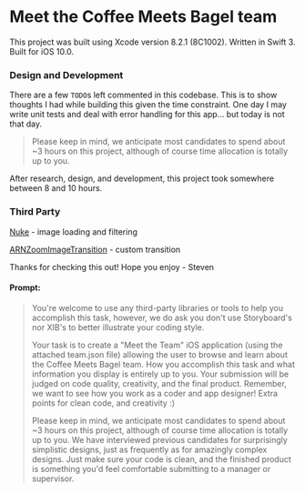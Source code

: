 # Meet the Coffee Meets Bagel team

This project was built using Xcode version 8.2.1 (8C1002). Written in Swift 3. Built for iOS 10.0.

### Design and Development
There are a few `TODO`s left commented in this codebase. This is to show thoughts I had while building this given the time constraint. One day I may write unit tests and deal with error handling for this app… but today is not that day.
>Please keep in mind, we anticipate most candidates to spend about ~3 hours on this project, although of course time allocation is totally up to you.

After research, design, and development, this project took somewhere between 8 and 10 hours.

### Third Party
[Nuke](https://github.com/kean/Nuke) - image loading and filtering

[ARNZoomImageTransition](https://github.com/xxxAIRINxxx/ARNZoomImageTransition) - custom transition

Thanks for checking this out! Hope you enjoy -
 Steven

#### Prompt:
> You're welcome to use any third-party libraries or tools to help you accomplish this task, however, we do ask you don't use Storyboard's nor XIB's to better illustrate your coding style.
>
>Your task is to create a "Meet the Team" iOS application (using the attached team.json file) allowing the user to browse and learn about the Coffee Meets Bagel team.  How you accomplish this task and what information you display is entirely up to you.  Your submission will be judged on code quality, creativity, and the final product. Remember, we want to see how you work as a coder and app designer! Extra points for clean code, and creativity :)
>
>Please keep in mind, we anticipate most candidates to spend about ~3 hours on this project, although of course time allocation is totally up to you. We have interviewed previous candidates for surprisingly simplistic designs, just as frequently as for amazingly complex designs. Just make sure your code is clean, and the finished product is something you'd feel comfortable submitting to a manager or supervisor.
